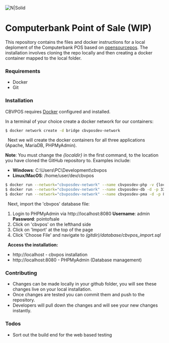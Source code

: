 ![N|Solid](https://cbv.josh.tf/wp-content/uploads/2018/03/banner.png)

# Computerbank Point of Sale (WIP)
This repository contains the files and docker instructions for a local deploment of the Computerbank POS based on [opensourcepos](https://www.opensourcepos.org/). The installation involves cloning the repo locally and then creating a docker container mapped to the local folder.

### Requirements

  - Docker
  - Git


### Installation

CBVPOS requires [Docker](https://www.docker.com/) configured and installed.

In a terminal of your choice create a docker network for our containers:
```sh
$ docker network create -d bridge cbvposdev-network
```
 &nbsp;
Next we will create the docker containers for all three applications (Apache, MariaDB, PHPMyAdmin).

**Note**: You must change the *{localdir}* in the first command, to the location you have cloned the GitHub repository to. Examples include:

 - **Windows**: C:\Users\PC\Development\cbvpos
 - **Linux/MacOS**: /home/user/dev/cbvpos

```sh
$ docker run --network="cbvposdev-network" --name cbvposdev-php -v {localdir}:/app -d -p 80:80 joshtf/cbvposdev-php apache2-foreground
$ docker run --network="cbvposdev-network" --name cbvposdev-db -d -p 3306:3306 joshtf/cbvposdev-db
$ docker run --network="cbvposdev-network" --name cbvposdev-pma -d -p 8080:80 joshtf/cbvposdev-pma
```
 &nbsp;
Next, import the 'cbvpos' database file:

 1. Login to PHPMyAdmin via http://localhost:8080
**Username**: admin **Password**: pointofsale 
 3. Click on 'cbvpos' on the lefthand side
 4. Click on 'Import' at the top of the page
 5. Click 'Choose File' and navigate to *(gitdir)/database/cbvpos_import.sql*

 &nbsp;
****Access the installation:****

- http://localhost - cbvpos installation
- http://localhost:8080 - PHPMyAdmin (Database management)

### Contributing

 - Changes can be made locally in your github folder, you will see these changes live on your local installation. 
 - Once changes are tested you can commit them and push to the repository.
 - Developers will pull down the changes and will see your new changes instantly.
 
### Todos

 - Sort out the build end for the web based testing